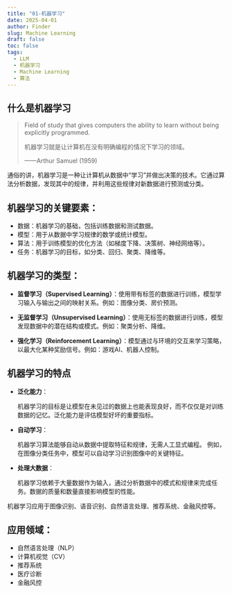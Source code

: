 ```yaml
---
title: "01-机器学习"
date: 2025-04-01
author: Finder
slug: Machine Learning
draft: false
toc: false
tags: 
  - LLM
  - 机器学习
  - Machine Learning
  - 算法
---
```


## 什么是机器学习

>Field of study that gives computers the ability to learn without being explicitly programmed. 
>
>机器学习就是让计算机在没有明确编程的情况下学习的领域。
>
>——Arthur Samuel (1959)

通俗的讲，机器学习是一种让计算机从数据中“学习”并做出决策的技术。它通过算法分析数据，发现其中的规律，并利用这些规律对新数据进行预测或分类。

## 机器学习的关键要素：
* 数据：机器学习的基础，包括训练数据和测试数据。
* 模型：用于从数据中学习规律的数学或统计模型。
* 算法：用于训练模型的优化方法（如梯度下降、决策树、神经网络等）。
* 任务：机器学习的目标，如分类、回归、聚类、降维等。

## 机器学习的类型：

* **监督学习（Supervised Learning）**：使用带有标签的数据进行训练，模型学习输入与输出之间的映射关系。例如：图像分类、房价预测。

* **无监督学习（Unsupervised Learning）**：使用无标签的数据进行训练，模型发现数据中的潜在结构或模式。例如：聚类分析、降维。

* **强化学习（Reinforcement Learning）**：模型通过与环境的交互来学习策略，以最大化某种奖励信号。例如：游戏AI、机器人控制。




## 机器学习的特点

* **泛化能力**：

    机器学习的目标是让模型在未见过的数据上也能表现良好，而不仅仅是对训练数据的记忆。泛化能力是评估模型好坏的重要指标。

* **自动学习**：

    机器学习算法能够自动从数据中提取特征和规律，无需人工显式编程。
例如，在图像分类任务中，模型可以自动学习识别图像中的关键特征。

* **处理大数据**：
  
    机器学习依赖于大量数据作为输入，通过分析数据中的模式和规律来完成任务。数据的质量和数量直接影响模型的性能。

机器学习应用于图像识别、语音识别、自然语言处理、推荐系统、金融风控等。

## 应用领域：

* 自然语言处理（NLP）
* 计算机视觉（CV）
* 推荐系统
* 医疗诊断
* 金融风控

